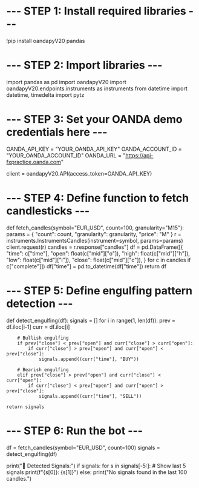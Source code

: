 # --- STEP 1: Install required libraries ---
!pip install oandapyV20 pandas

# --- STEP 2: Import libraries ---
import pandas as pd
import oandapyV20
import oandapyV20.endpoints.instruments as instruments
from datetime import datetime, timedelta
import pytz

# --- STEP 3: Set your OANDA demo credentials here ---
OANDA_API_KEY = "YOUR_OANDA_API_KEY"
OANDA_ACCOUNT_ID = "YOUR_OANDA_ACCOUNT_ID"
OANDA_URL = "https://api-fxpractice.oanda.com"

client = oandapyV20.API(access_token=OANDA_API_KEY)

# --- STEP 4: Define function to fetch candlesticks ---
def fetch_candles(symbol="EUR_USD", count=100, granularity="M15"):
    params = {
        "count": count,
        "granularity": granularity,
        "price": "M"
    }
    r = instruments.InstrumentsCandles(instrument=symbol, params=params)
    client.request(r)
    candles = r.response["candles"]
    df = pd.DataFrame([{
        "time": c["time"],
        "open": float(c["mid"]["o"]),
        "high": float(c["mid"]["h"]),
        "low": float(c["mid"]["l"]),
        "close": float(c["mid"]["c"]),
    } for c in candles if c["complete"]])
    df["time"] = pd.to_datetime(df["time"])
    return df

# --- STEP 5: Define engulfing pattern detection ---
def detect_engulfing(df):
    signals = []
    for i in range(1, len(df)):
        prev = df.iloc[i-1]
        curr = df.iloc[i]

        # Bullish engulfing
        if prev["close"] < prev["open"] and curr["close"] > curr["open"]:
            if curr["close"] > prev["open"] and curr["open"] < prev["close"]:
                signals.append((curr["time"], "BUY"))

        # Bearish engulfing
        elif prev["close"] > prev["open"] and curr["close"] < curr["open"]:
            if curr["close"] < prev["open"] and curr["open"] > prev["close"]:
                signals.append((curr["time"], "SELL"))

    return signals

# --- STEP 6: Run the bot ---
df = fetch_candles(symbol="EUR_USD", count=100)
signals = detect_engulfing(df)

print("📢 Detected Signals:")
if signals:
    for s in signals[-5:]:  # Show last 5 signals
        print(f"{s[0]}: {s[1]}")
else:
    print("No signals found in the last 100 candles.")
